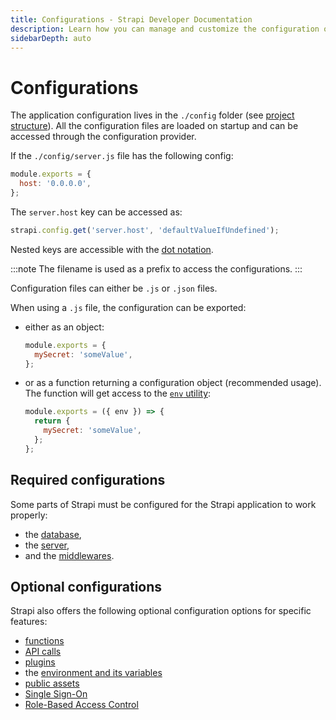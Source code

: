 ```yaml
---
title: Configurations - Strapi Developer Documentation
description: Learn how you can manage and customize the configuration of your Strapi application.
sidebarDepth: auto
---
```


# Configurations

The application configuration lives in the `./config` folder (see [project structure](/developer-docs/latest/setup-deployment-guides/file-structure.md)). All the configuration files are loaded on startup and can be accessed through the configuration provider.

If the `./config/server.js` file has the following config:

```js
module.exports = {
  host: '0.0.0.0',
};
```

The `server.host` key can be accessed as:

```js
strapi.config.get('server.host', 'defaultValueIfUndefined');
```

Nested keys are accessible with the [dot notation](https://developer.mozilla.org/en-US/docs/Web/JavaScript/Reference/Operators/Property_accessors#dot_notation).

:::note
The filename is used as a prefix to access the configurations.
:::

Configuration files can either be `.js` or `.json` files.

When using a `.js` file, the configuration can be exported:

- either as an object:

  ```js
  module.exports = {
    mySecret: 'someValue',
  };
  ```

- or as a function returning a configuration object (recommended usage). The function will get access to the [`env` utility](#casting-environment-variables):

  ```js
  module.exports = ({ env }) => {
    return {
      mySecret: 'someValue',
    };
  };
  ```

## Required configurations

Some parts of Strapi must be configured for the Strapi application to work properly:

- the [database](/developer-docs/latest/setup-deployment-guides/configurations/required/databases.md),
- the [server](/developer-docs/latest/setup-deployment-guides/configurations/required/server.md),
- and the [middlewares](/developer-docs/latest/setup-deployment-guides/configurations/required/middlewares.md).

## Optional configurations

Strapi also offers the following optional configuration options for specific features:

- [functions](/developer-docs/latest/setup-deployment-guides/configurations/optional/functions.md)
- [API calls](/developer-docs/latest/setup-deployment-guides/configurations/optional/api.md)
- [plugins](/developer-docs/latest/setup-deployment-guides/configurations/optional/plugins.md)
- the [environment and its variables](/developer-docs/latest/setup-deployment-guides/configurations/optional/environment.md)
- [public assets](/developer-docs/latest/setup-deployment-guides/configurations/optional/public-assets.md)
- [Single Sign-On](/developer-docs/latest/setup-deployment-guides/configurations/optional/sso.md) <GoldBadge link="https://strapi.io/pricing-self-hosted/" withLinkIcon />
- [Role-Based Access Control](/developer-docs/latest/setup-deployment-guides/configurations/optional/rbac.md) <BronzeBadge link="https://strapi.io/pricing-self-hosted"/> <SilverBadge link="https://strapi.io/pricing-self-hosted"/> <GoldBadge link="https://strapi.io/pricing-self-hosted" withLinkIcon/>

